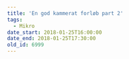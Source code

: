```yaml
---
title: 'En god kammerat forløb part 2'
tags:
  - Mikro
date_start: 2018-01-25T16:00:00
date_end: 2018-01-25T17:30:00
old_id: 6999
---
```

